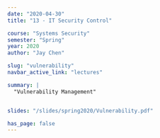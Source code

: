 ```yaml
---
date: "2020-04-30"
title: "13 - IT Security Control"

course: "Systems Security"
semester: "Spring"
year: 2020
author: "Jay Chen"

slug: "vulnerability"
navbar_active_link: "lectures"

summary: |
  "Vulnerability Management"


slides: "/slides/spring2020/Vulnerability.pdf"

has_page: false
---
```



